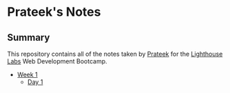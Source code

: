# Prateek's Notes

## Summary 

This repository contains all of the notes taken by [Prateek](https://github.com/prateek-diwedi/) for the [Lighthouse Labs](https://www.lighthouselabs.ca/) Web Development Bootcamp.

* [Week 1](https://github.com/prateek-diwedi/lighthouse-web-notes/tree/master/Week_1)
  * [Day 1](https://github.com/prateek-diwedi/lighthouse-web-notes/tree/master/Week_1)

